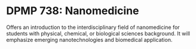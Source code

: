 # DPMP 738: Nanomedicine

Offers an introduction to the interdisciplinary field of nanomedicine for students with physical, chemical, or biological sciences background. It will emphasize emerging nanotechnologies and biomedical application.